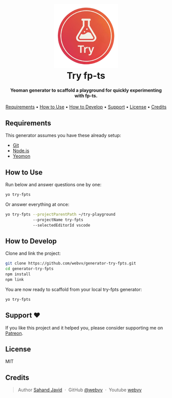 
<h1 align="center">
  <br>
  <a href="">
  <img src="https://raw.githubusercontent.com/webvv/generator-try-fpts/main/assets/try_icon.png" alt="My image" onerror="this.onerror=null; this.src='./assets/try_icon.png';" alt="try-fpts" width="200">
  </a>
  <br>
  Try fp-ts
  <br>
</h1>

<h4 align="center">Yeoman generator to scaffold a playground for quickly experimenting with fp-ts.</h4>


<p align="center">
  <a href="#requirements">Requirements</a> •
  <a href="#how-to-use">How to Use</a> •
  <a href="#how-to-develop">How to Develop</a> •
  <a href="#support">Support</a> •
  <a href="#license">License</a> •
  <a href="#credits">Credits</a>
</p>

## Requirements

This generator assumes you have these already setup:
- [Git](https://git-scm.com/downloads)
- [Node.js](https://nodejs.org/)
- [Yeomon](https://yeoman.io/)

## How to Use

Run below and answer questions one by one:
```sh
yo try-fpts
```
Or answer everything at once:
```sh
yo try-fpts --projectParentPath ~/try-playground
            --projectName try-fpts
            --selectedEditorId vscode
```

## How to Develop

Clone and link the project:

```sh
git clone https://github.com/webvv/generator-try-fpts.git
cd generator-try-fpts
npm install
npm link
```

You are now ready to scaffold from your local try-fpts generator:

```sh
yo try-fpts
```

## Support ♥️

If you like this project and it helped you, please consider supporting me on <a href="https://www.patreon.com/webvv" target="_blank">Patreon</a>.

## License

MIT

## Credits
> Author [Sahand Javid]() &nbsp;&middot;&nbsp;
> GitHub [@webvv](https://github.com/webvv) &nbsp;&middot;&nbsp;
> Youtube [webvv](https://youtube.com/webvv)

